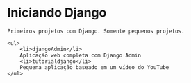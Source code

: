 <!DOCTYPE html>
<html lang="pt-br">
<head>
    <meta charset="UTF-8">
    <meta http-equiv="X-UA-Compatible" content="IE=edge">
    <meta name="viewport" content="width=device-width, initial-scale=1.0">
    <title>Read</title>
</head>
<body>
    <h1>Iniciando Django</h1>

    Primeiros projetos com Django. Somente pequenos projetos.

    <ul>
        <li>djangoAdmin</li>
        Aplicação web completa com Django Admin 
        <li>tutorialdjango</li>
        Pequena aplicação baseado em um vídeo do YouTube
    </ul>
</body>
</html>
